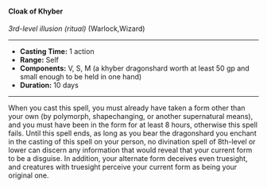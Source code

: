 #### Cloak of Khyber
*3rd-level illusion* *(ritual)* (Warlock,Wizard)
___
- **Casting Time:** 1 action
- **Range:** Self
- **Components:** V, S, M (a khyber dragonshard worth at least 50 gp and small enough to be held in one hand)
- **Duration:** 10 days
---
When you cast this spell, you must already have
taken a form other than your own (by polymorph,
shapechanging, or another supernatural means),
and you must have been in the form for at least 8
hours, otherwise this spell fails. Until this spell
ends, as long as you bear the dragonshard you
enchant in the casting of this spell on your person,
no divination spell of 8th-level or lower can discern
any information that would reveal that your current
form to be a disguise. In addition, your alternate
form deceives even truesight,  and creatures with
truesight perceive your current form as being your
original one.
